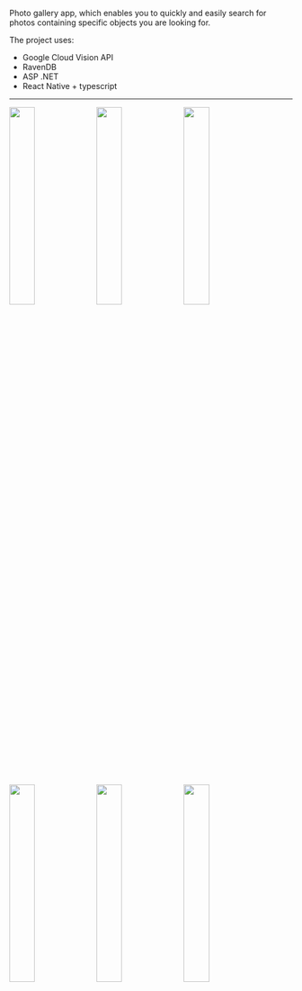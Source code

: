 Photo gallery app, which enables you to quickly and easily search for photos containing specific objects you are looking for.

The project uses:
- Google Cloud Vision API
- RavenDB
- ASP .NET
- React Native + typescript

<hr/>

<img src="https://github.com/kalczur/labeled-gallery/assets/47967925/4bc2b87f-cecf-41ab-ac49-af414ff13584" width="30%"></img>
<img src="https://github.com/kalczur/labeled-gallery/assets/47967925/f8fabf64-8833-43b9-9d96-162b5a471acb" width="30%"></img>
<img src="https://github.com/kalczur/labeled-gallery/assets/47967925/6ff4e9ef-b111-4931-a863-e0ec68286403" width="30%"></img>
<br/>
<br/>
<br/>
<img src="https://github.com/kalczur/labeled-gallery/assets/47967925/f1f25673-dfee-4182-8ee2-7f59ff7c8d69" width="30%"></img>
<img src="https://github.com/kalczur/labeled-gallery/assets/47967925/88b4360d-5244-41b5-b6c7-90e0d0f31ad5" width="30%"></img>
<img src="https://github.com/kalczur/labeled-gallery/assets/47967925/a02ee1f8-37ae-495b-8e34-bd63bcefe9bd" width="30%"></img>
